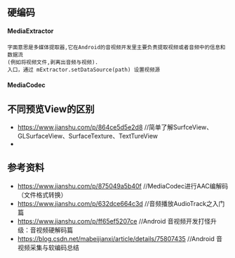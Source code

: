 ##  硬编码
####    MediaExtractor
    字面意思是多媒体提取器,它在Android的音视频开发里主要负责提取视频或者音频中的信息和数据流
    (例如将视频文件,剥离出音频与视频).
    入口，通过 mExtractor.setDataSource(path) 设置视频源


####    MediaCodec





##  不同预览View的区别
- https://www.jianshu.com/p/864ce5d5e2d8       //简单了解SurfceView、GLSurfaceView、SurfaceTexture、TextTureView
- 
##  参考资料
- https://www.jianshu.com/p/875049a5b40f       //MediaCodec进行AAC编解码（文件格式转换）
- https://www.jianshu.com/p/632dce664c3d       //音频播放AudioTrack之入门篇
- https://www.jianshu.com/p/ff65ef5207ce       //Android 音视频开发打怪升级：音视频硬解码篇
- https://blog.csdn.net/mabeijianxi/article/details/75807435      //Android 音视频采集与软编码总结